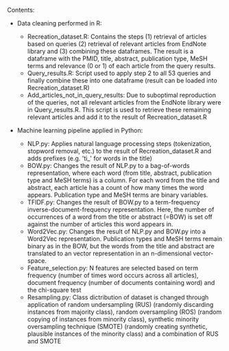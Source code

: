 Contents:

- Data cleaning performed in R:
  * Recreation_dataset.R:  Contains the steps (1) retrieval of articles based on queries (2) retrieval of relevant articles from EndNote library and (3) combining these dataframes.
    The result is a dataframe with the PMID, title, abstract, publication type, MeSH terms and relevance (0 or 1) of each article from the query results.
  * Query_results.R: Script used to apply step 2 to all 53 queries and finally combine these into one dataframe (result can be loaded into Recreation_dataset.R)
  * Add_articles_not_in_query_results:  Due to suboptimal reproduction of the queries, not all relevant articles from the EndNote library were in Query_results.R. This script is used to retrieve these remaining relevant articles and add it to the result of Recreation_dataset.R

- Machine learning pipeline applied in Python:
  * NLP.py:  Applies natural language processing steps (tokenization, stopword removal, etc.) to the result of Recreation_dataset.R and adds prefixes (e.g. 'ti_' for words in the title)
  * BOW.py: Changes the result of NLP.py to a bag-of-words representation, where each word (from title, abstract, publication type and MeSH terms) is a column. For each word from the title and abstract, each article has a count of how many times the word appears. Publication type and MeSH terms are binary variables.
  * TFIDF.py: Changes the result of BOW.py to a term-frequency inverse-document-frequency representation. Here, the number of occurrences of a word from the title or abstract (=BOW) is set off against the number of articles this word appears in.
  * Word2Vec.py: Changes the result of NLP.py and BOW.py into a Word2Vec representation. Publication types and MeSH terms remain binary as in the BOW, but the words from the title and abstract are translated to an vector representation in an n-dimensional vector-space.
  * Feature_selection.py: N features are selected based on term frequency (number of times word occurs across all articles), document frequency (number of documents containing word) and the chi-square test
  * Resampling.py: Class dictribution of dataset is changed through application of random undersampling (RUS) (randomly discarding instances from majority class), random oversampling (ROS) (random copying of instances from minority class), synthetic minority oversampling technique (SMOTE) (randomly creating synthetic, plausible instances of the minority class) and a combination of RUS and SMOTE
